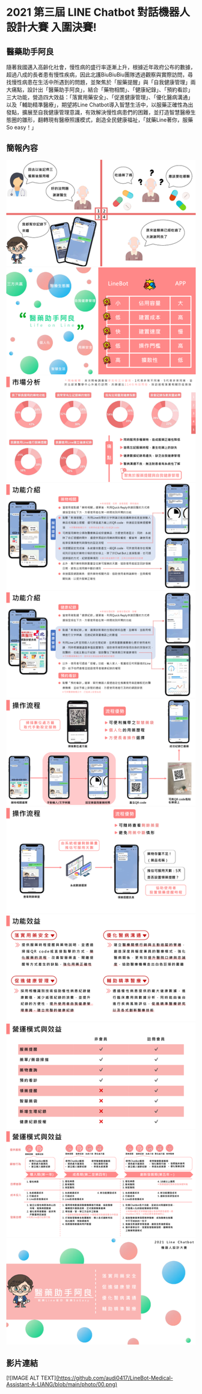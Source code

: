 # 2021 第三屆 LINE Chatbot 對話機器人設計大賽 入圍決賽!

## 醫藥助手阿良

隨著我國邁入高齡化社會，慢性病的盛行率逐漸上升，根據近年政府公布的數據，超過八成的長者患有慢性疾病，因此北護BiuBiuBiu團隊透過觀察與實際訪問，尋找慢性病患在生活中所遇到的問題，並聚焦於「服藥提醒」與「自我健康管理」兩大痛點，設計出「醫藥助手阿良」，結合「藥物相關」、「健康紀錄」、「預約看診」三大功能，營造四大效益：「落實用藥安全」、「促進健康管理」、「優化醫病溝通」以及「輔助精準醫療」，期望將Line Chatbot導入智慧生活中，以服藥正確性為出發點，擴展至自我健康管理意識，有效解決慢性病患們的困難，並打造智慧醫療生態圈的雛形，翻轉現有醫療照護模式，創造全民健康福祉，「就藥Line著你，服藥So easy！」


## 簡報內容
![image](https://github.com/audi0417/LineBot-Medical-Assistant-A-LIANG/blob/main/photo/0001.png)
![image](https://github.com/audi0417/LineBot-Medical-Assistant-A-LIANG/blob/main/photo/0002.png)
![image](https://github.com/audi0417/LineBot-Medical-Assistant-A-LIANG/blob/main/photo/0003.png)
![image](https://github.com/audi0417/LineBot-Medical-Assistant-A-LIANG/blob/main/photo/0004.png)
![image](https://github.com/audi0417/LineBot-Medical-Assistant-A-LIANG/blob/main/photo/0005.png)
![image](https://github.com/audi0417/LineBot-Medical-Assistant-A-LIANG/blob/main/photo/0006.png)
![image](https://github.com/audi0417/LineBot-Medical-Assistant-A-LIANG/blob/main/photo/0007.png)
![image](https://github.com/audi0417/LineBot-Medical-Assistant-A-LIANG/blob/main/photo/0008.png)
![image](https://github.com/audi0417/LineBot-Medical-Assistant-A-LIANG/blob/main/photo/0009.png)
![image](https://github.com/audi0417/LineBot-Medical-Assistant-A-LIANG/blob/main/photo/0010.png)
![image](https://github.com/audi0417/LineBot-Medical-Assistant-A-LIANG/blob/main/photo/0011.png)

## 影片連結
[![IMAGE ALT TEXT][(https://github.com/audi0417/LineBot-Medical-Assistant-A-LIANG/blob/main/photo/00.png)](https://www.youtube.com/watch?v=VyZAQQYLJdI&ab_channel=%E9%99%B3%E6%A5%B7%E8%9E%8D)

